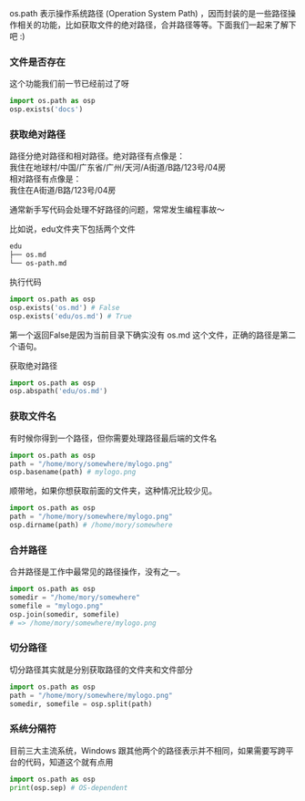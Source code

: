 os.path 表示操作系统路径 (Operation System Path) ，因而封装的是一些路径操作相关的功能，比如获取文件的绝对路径，合并路径等等。下面我们一起来了解下吧 :)


### 文件是否存在
这个功能我们前一节已经前过了呀

```py
import os.path as osp
osp.exists('docs')
```

### 获取绝对路径
路径分绝对路径和相对路径。绝对路径有点像是：    
我住在地球村/中国/广东省/广州/天河/A街道/B路/123号/04房   
相对路径有点像是：   
我住在A街道/B路/123号/04房

通常新手写代码会处理不好路径的问题，常常发生编程事故～

比如说，edu文件夹下包括两个文件
```sh
edu
├── os.md
└── os-path.md
```

执行代码
```py
import os.path as osp
osp.exists('os.md') # False
osp.exists('edu/os.md') # True
```
第一个返回False是因为当前目录下确实没有 os.md 这个文件，正确的路径是第二个语句。

获取绝对路径
```py
import os.path as osp
osp.abspath('edu/os.md')
```

### 获取文件名
有时候你得到一个路径，但你需要处理路径最后端的文件名

```py
import os.path as osp
path = "/home/mory/somewhere/mylogo.png"
osp.basename(path) # mylogo.png
```

顺带地，如果你想获取前面的文件夹，这种情况比较少见。
```py
import os.path as osp
path = "/home/mory/somewhere/mylogo.png"
osp.dirname(path) # /home/mory/somewhere
```

### 合并路径
合并路径是工作中最常见的路径操作，没有之一。

```py
import os.path as osp
somedir = "/home/mory/somewhere"
somefile = "mylogo.png"
osp.join(somedir, somefile)
# => /home/mory/somewhere/mylogo.png
```

### 切分路径
切分路径其实就是分别获取路径的文件夹和文件部分

```py
import os.path as osp
path = "/home/mory/somewhere/mylogo.png"
somedir, somefile = osp.split(path)
```

### 系统分隔符
目前三大主流系统，Windows 跟其他两个的路径表示并不相同，如果需要写跨平台的代码，知道这个就有点用

```py
import os.path as osp
print(osp.sep) # OS-dependent
```